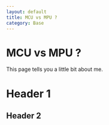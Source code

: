 ```yaml
---
layout: default
title: MCU vs MPU ?
category: Base
---
```

# MCU vs MPU ?

This page tells you a little bit about me.

# Header 1
## Header 2
